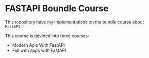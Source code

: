 # FASTAPI Boundle Course

This repository have my implementations on the bundle course about `FastAPI`

This course is devided into three courses:

- Modern Apis With FastAPI
- Full web apps with FastAPI
